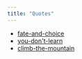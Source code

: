 ```yaml
---
title: "Quotes"
---
```


- [fate-and-choice](quotes/fate-and-choice.md)
- [you-don't-learn](quotes/you-dont-learn.md)
- [climb-the-mountain](quotes/climb-the-mountain.md)